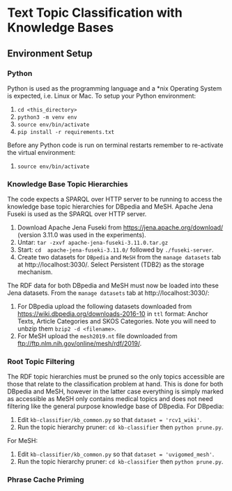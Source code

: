 # Text Topic Classification with Knowledge Bases

## Environment Setup

### Python

Python is used as the programming language and a *nix Operating System is expected, i.e. Linux or Mac.
To setup your Python environment:

1. `cd <this_directory>`
1. `python3 -m venv env`
1. `source env/bin/activate`
1. `pip install -r requirements.txt`

Before any Python code is run on terminal restarts remember to re-activate the virtual environment:

1. `source env/bin/activate`

### Knowledge Base Topic Hierarchies

The code expects a SPARQL over HTTP server to be running to access the knowledge base topic hierarchies for DBpedia
and MeSH.
Apache Jena Fuseki is used as the SPARQL over HTTP server.

1. Download Apache Jena Fuseki from https://jena.apache.org/download/ (version 3.11.0 was used in the experiments).
1. Untar: `tar -zxvf apache-jena-fuseki-3.11.0.tar.gz`
1. Start: `cd  apache-jena-fuseki-3.11.0/` followed by `./fuseki-server`.
1. Create two datasets for `DBpedia` and `MeSH` from the `manage datasets` tab at http://localhost:3030/.
   Select Persistent (TDB2) as the storage mechanism.

The RDF data for both DBpedia and MeSH must now be loaded into these Jena datasets.  From the `manage datasets` tab
at http://localhost:3030/:

1. For DBpedia upload the following datasets downloaded from https://wiki.dbpedia.org/downloads-2016-10 in `ttl`
   format: Anchor Texts, Article Categories and SKOS Categories.
   Note you will need to unbzip them `bzip2 -d <filename>`.
1. For MeSH upload the `mesh2019.nt` file downloaded from ftp://ftp.nlm.nih.gov/online/mesh/rdf/2019/.

### Root Topic Filtering

The RDF topic hierarchies must be pruned so the only topics accessible are those that relate to the classification
problem at hand.
This is done for both DBpedia and MeSH, however in the latter case everything is simply marked as accessible as MeSH
only contains medical topics and does not need filtering like the general purpose knowledge base of DBpedia.
For DBpedia:

1. Edit `kb-classifier/kb_common.py` so that `dataset = 'rcv1_wiki'`.
1. Run the topic hierarchy pruner: `cd kb-classifier` then `python prune.py`.

For MeSH:

1. Edit `kb-classifier/kb_common.py` so that `dataset = 'uvigomed_mesh'`.
1. Run the topic hierarchy pruner: `cd kb-classifier` then `python prune.py`.

### Phrase Cache Priming

